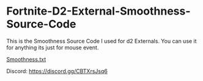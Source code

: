 # Fortnite-D2-External-Smoothness-Source-Code
This is the Smoothness Source Code I used for d2 Externals. You can use it for anything its just for mouse event.

[Smoothness.txt](https://github.com/HotshotDRG/Fortnite-D2-External-Smoothness-Source-Code/files/8291765/Smoothness.txt)

Discord: https://discord.gg/CBTXrsJsq6
